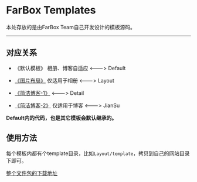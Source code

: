 # FarBox Templates

本处存放的是由FarBox Team自己开发设计的模板源码。

- - - - - - - - - - - - - - - - - - - - - -


## 对应关系

-   《默认模板》 相册、博客自适应  <---> Default

-   [《图片布局》](http://layout.farbox.com) 仅适用于相册  <---> Layout

-   [《简洁博客-1》](http://detail.farbox.com) <--->   Detail

-   [《简洁博客-2》](http://jiansu.farbox.com) 仅适用于博客  <---> JianSu

**Default内的代码，也是其它模板会默认继承的。**

## 使用方法

每个模板内都有个template目录，比如`Layout/template`，拷贝到自己的网站目录下即可。

[整个文件包的下载地址](https://github.com/hepochen/farbox-templates/archive/master.zip)